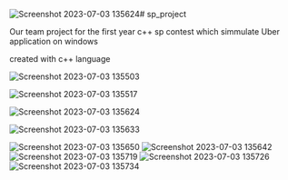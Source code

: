 ![Screenshot 2023-07-03 135624](https://github.com/makaty95/sp_project/assets/81934834/8594e7b4-c9b6-4bcd-9345-d8f11d210cca)# sp_project

Our team project for the first year c++ sp contest which simmulate Uber application on windows

created with c++ language 

![Screenshot 2023-07-03 135503](https://github.com/makaty95/sp_project/assets/81934834/6b0fd8a1-4522-4bf0-87a2-9720a6a5e1ca)


![Screenshot 2023-07-03 135517](https://github.com/makaty95/sp_project/assets/81934834/26834a8f-1abf-4cd2-a5cb-25827e988257)


![Screenshot 2023-07-03 135624](https://github.com/makaty95/sp_project/assets/81934834/3b58860e-30c1-4354-bef5-97eb65bb9744)



![Screenshot 2023-07-03 135633](https://github.com/makaty95/sp_project/assets/81934834/4a0a4c35-ba3c-4aa0-b0d1-7c4d6fa7faa5)


![Screenshot 2023-07-03 135650](https://github.com/makaty95/sp_project/assets/81934834/44e2725c-d8fb-48f2-b36f-2e53b0812938)
![Screenshot 2023-07-03 135642](https://github.com/makaty95/sp_project/assets/81934834/7e3a7481-9bc1-4d20-b2d8-124bea5efef9)
![Screenshot 2023-07-03 135719](https://github.com/makaty95/sp_project/assets/81934834/8ef0bd7f-f2f7-4b88-a3de-66887dcc3ed8)
![Screenshot 2023-07-03 135726](https://github.com/makaty95/sp_project/assets/81934834/0ed840c7-3b4c-47ab-b8a7-fc8c6062bde6)
![Screenshot 2023-07-03 135734](https://github.com/makaty95/sp_project/assets/81934834/005abe98-2fac-4510-b1ce-14f5221c38c2)

